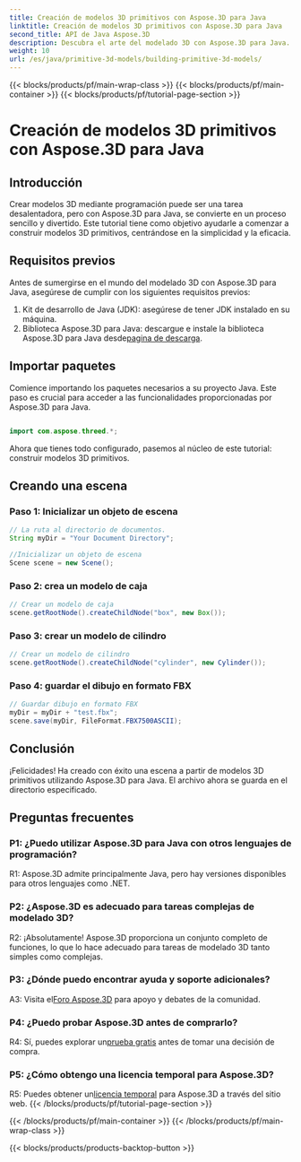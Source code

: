 ```yaml
---
title: Creación de modelos 3D primitivos con Aspose.3D para Java
linktitle: Creación de modelos 3D primitivos con Aspose.3D para Java
second_title: API de Java Aspose.3D
description: Descubra el arte del modelado 3D con Aspose.3D para Java. Aprenda a construir modelos 3D primitivos sin esfuerzo y dé rienda suelta a su creatividad.
weight: 10
url: /es/java/primitive-3d-models/building-primitive-3d-models/
---
```


{{< blocks/products/pf/main-wrap-class >}}
{{< blocks/products/pf/main-container >}}
{{< blocks/products/pf/tutorial-page-section >}}

# Creación de modelos 3D primitivos con Aspose.3D para Java

## Introducción

Crear modelos 3D mediante programación puede ser una tarea desalentadora, pero con Aspose.3D para Java, se convierte en un proceso sencillo y divertido. Este tutorial tiene como objetivo ayudarle a comenzar a construir modelos 3D primitivos, centrándose en la simplicidad y la eficacia.

## Requisitos previos

Antes de sumergirse en el mundo del modelado 3D con Aspose.3D para Java, asegúrese de cumplir con los siguientes requisitos previos:

1. Kit de desarrollo de Java (JDK): asegúrese de tener JDK instalado en su máquina.
2.  Biblioteca Aspose.3D para Java: descargue e instale la biblioteca Aspose.3D para Java desde[pagina de descarga](https://releases.aspose.com/3d/java/).

## Importar paquetes

Comience importando los paquetes necesarios a su proyecto Java. Este paso es crucial para acceder a las funcionalidades proporcionadas por Aspose.3D para Java.

```java

import com.aspose.threed.*;
```

Ahora que tienes todo configurado, pasemos al núcleo de este tutorial: construir modelos 3D primitivos.

## Creando una escena

### Paso 1: Inicializar un objeto de escena

```java
// La ruta al directorio de documentos.
String myDir = "Your Document Directory";

//Inicializar un objeto de escena
Scene scene = new Scene();
```

### Paso 2: crea un modelo de caja

```java
// Crear un modelo de caja
scene.getRootNode().createChildNode("box", new Box());
```

### Paso 3: crear un modelo de cilindro

```java
// Crear un modelo de cilindro
scene.getRootNode().createChildNode("cylinder", new Cylinder());
```

### Paso 4: guardar el dibujo en formato FBX

```java
// Guardar dibujo en formato FBX
myDir = myDir + "test.fbx";
scene.save(myDir, FileFormat.FBX7500ASCII);
```

## Conclusión

¡Felicidades! Ha creado con éxito una escena a partir de modelos 3D primitivos utilizando Aspose.3D para Java. El archivo ahora se guarda en el directorio especificado.

## Preguntas frecuentes

### P1: ¿Puedo utilizar Aspose.3D para Java con otros lenguajes de programación?

R1: Aspose.3D admite principalmente Java, pero hay versiones disponibles para otros lenguajes como .NET.

### P2: ¿Aspose.3D es adecuado para tareas complejas de modelado 3D?

R2: ¡Absolutamente! Aspose.3D proporciona un conjunto completo de funciones, lo que lo hace adecuado para tareas de modelado 3D tanto simples como complejas.

### P3: ¿Dónde puedo encontrar ayuda y soporte adicionales?

 A3: Visita el[Foro Aspose.3D](https://forum.aspose.com/c/3d/18) para apoyo y debates de la comunidad.

### P4: ¿Puedo probar Aspose.3D antes de comprarlo?

 R4: Sí, puedes explorar un[prueba gratis](https://releases.aspose.com/) antes de tomar una decisión de compra.

### P5: ¿Cómo obtengo una licencia temporal para Aspose.3D?

 R5: Puedes obtener un[licencia temporal](https://purchase.aspose.com/temporary-license/) para Aspose.3D a través del sitio web.
{{< /blocks/products/pf/tutorial-page-section >}}

{{< /blocks/products/pf/main-container >}}
{{< /blocks/products/pf/main-wrap-class >}}

{{< blocks/products/products-backtop-button >}}
